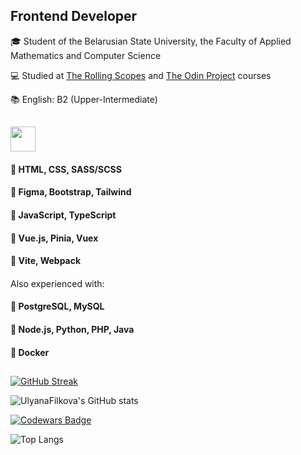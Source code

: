 ## Frontend Developer
🎓 Student of the Belarusian State University, the Faculty of Applied Mathematics and Computer Science

💻 Studied at [The Rolling Scopes](https://rs.school/) and [The Odin Project](https://www.theodinproject.com/) courses

📚 English: B2 (Upper-Intermediate)

##
<img src="https://user-images.githubusercontent.com/74038190/212284087-bbe7e430-757e-4901-90bf-4cd2ce3e1852.gif" width="40">

#### 🔹 HTML, CSS, SASS/SCSS 
#### 🔸 Figma, Bootstrap, Tailwind
#### 🔹 JavaScript, TypeScript
#### 🔸 Vue.js, Pinia, Vuex
#### 🔹 Vite, Webpack
####
 Also experienced with:
 #### 🔹 PostgreSQL, MySQL
 #### 🔸 Node.js, Python, PHP, Java
 #### 🔹 Docker
##
[![GitHub Streak](https://streak-stats.demolab.com?user=UlyanaFilkova&card_height=175)](https://git.io/streak-stats)

![UlyanaFilkova's GitHub stats](https://github-readme-stats.vercel.app/api?username=UlyanaFilkova\&show_icons=true\&show=prs_merged,prs_merged_percentage\&hide=contribs,issue\&rank_icon=percentile)

[![Codewars Badge](https://www.codewars.com/users/UlyanaFilkova/badges/large)](https://www.codewars.com/users/UlyanaFilkova)

![Top Langs](https://github-readme-stats.vercel.app/api/top-langs/?username=UlyanaFilkova&size_weight=0.5&count_weight=0.5&layout=donut&langs_count=7)
